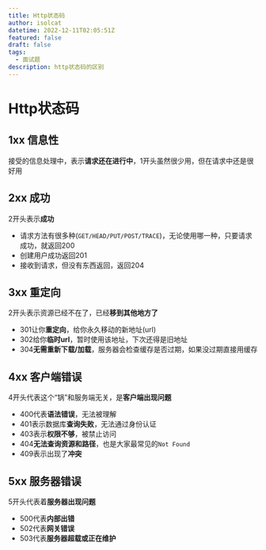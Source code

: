 ```yaml
---
title: Http状态码
author: isolcat
datetime: 2022-12-11T02:05:51Z
featured: false
draft: false
tags:
  - 面试题
description: http状态码的区别
---
```


# Http状态码

## 1xx 信息性

接受的信息处理中，表示**请求还在进行中**，1开头虽然很少用，但在请求中还是很好用



## 2xx 成功

2开头表示**成功**

- 请求方法有很多种(`GET/HEAD/PUT/POST/TRACE`)，无论使用哪一种，只要请求成功，就返回200
- 创建用户成功返回201
- 接收到请求，但没有东西返回，返回204



## 3xx 重定向

2开头表示资源已经不在了，已经**移到其他地方了**

- 301让你**重定向**，给你永久移动的新地址(url)
- 302给你**临时url**，暂时使用该地址，下次还得是旧地址
- 304**无需重新下载/加载**，服务器会检查缓存是否过期，如果没过期直接用缓存


## 4xx 客户端错误

4开头代表这个“锅”和服务端无关，是**客户端出现问题**

- 400代表**语法错误**，无法被理解
- 401表示数据库**查询失败**，无法通过身份认证
- 403表示**权限不够**，被禁止访问
- 404**无法查询资源和路径**，也是大家最常见的`Not Found`
- 409表示出现了**冲突**



## 5xx 服务器错误

5开头代表着**服务器出现问题**

- 500代表**内部出错**
- 502代表**网关错误**
- 503代表**服务器超载或正在维护**
